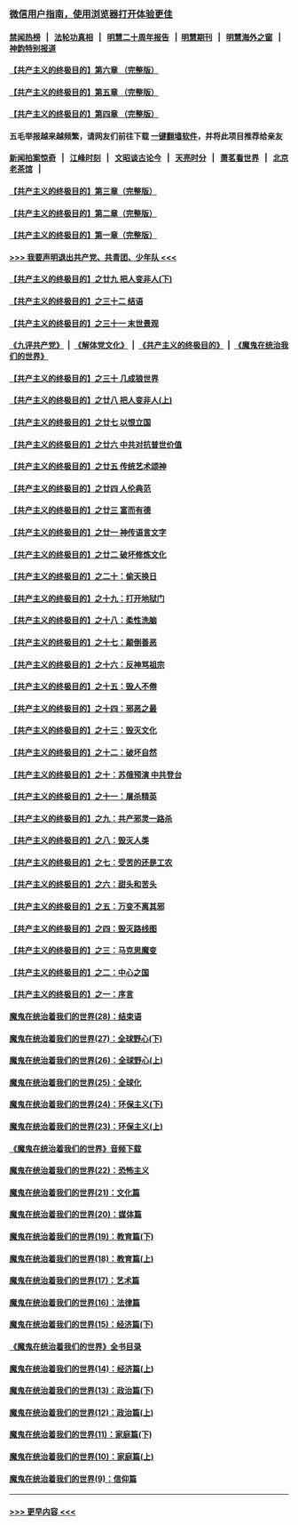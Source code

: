 ### [微信用户指南，使用浏览器打开体验更佳](https://github.com/gfw-breaker/banned-news1/blob/master/indexes/wechat-guide.md?t=0)
#### [禁闻热榜](热点新闻.md?t=0)  &nbsp;&nbsp;|&nbsp;&nbsp; [法轮功真相](https://github.com/gfw-breaker/truth/blob/master/README.md?t=0) &nbsp;&nbsp;|&nbsp;&nbsp; [明慧二十周年报告](https://github.com/gfw-breaker/mh-reports/blob/master/README.md?t=0) &nbsp;&nbsp;|&nbsp;&nbsp;[明慧期刊](https://github.com/gfw-breaker/mh-qikan) &nbsp;&nbsp;|&nbsp;&nbsp; [明慧海外之窗](https://github.com/gfw-breaker/mh-news/blob/master/README.md?t=0) &nbsp;&nbsp;|&nbsp;&nbsp; [神韵特别报道](https://github.com/gfw-breaker/mh-news/blob/master/shenyun.md?t=0)
#### [【共产主义的终极目的】第六章 （完整版）](../pages/nsc422/n11428913.md?t=02082044) 
#### [【共产主义的终极目的】第五章 （完整版）](../pages/nsc422/n11428912.md?t=02082044) 
#### [【共产主义的终极目的】第四章 （完整版）](../pages/nsc422/n11428907.md?t=02082044) 
#### 五毛举报越来越频繁，请网友们前往下载 [一键翻墙软件](https://github.com/gfw-breaker/ssr-accounts)，并将此项目推荐给亲友
#### [新闻拍案惊奇](https://github.com/gfw-breaker/banned-news1/blob/master/pages/link4.md) &nbsp;&nbsp;|&nbsp;&nbsp; [江峰时刻](https://github.com/gfw-breaker/banned-news1/blob/master/pages/link4.md) &nbsp;&nbsp;|&nbsp;&nbsp; [文昭谈古论今](https://github.com/gfw-breaker/banned-news1/blob/master/pages/link4.md) &nbsp;&nbsp;|&nbsp;&nbsp; [天亮时分](https://github.com/gfw-breaker/banned-news1/blob/master/pages/link4.md) &nbsp;&nbsp;|&nbsp;&nbsp; [萧茗看世界](https://github.com/gfw-breaker/banned-news1/blob/master/pages/link4.md) &nbsp;&nbsp;|&nbsp;&nbsp; [北京老茶馆](https://github.com/gfw-breaker/banned-news1/blob/master/pages/link4.md) &nbsp;&nbsp;|&nbsp;&nbsp; 
#### [【共产主义的终极目的】第三章（完整版）](../pages/nsc422/n11428848.md?t=02082044) 
#### [【共产主义的终极目的】第二章（完整版）](../pages/nsc422/n11428831.md?t=02082044) 
#### [【共产主义的终极目的】第一章（完整版）](../pages/nsc422/n11417651.md?t=02082044) 
#### [>>> 我要声明退出共产党、共青团、少年队 <<<](https://github.com/begood0513/goodnews/blob/master/quit/letter.md) 
#### [【共产主义的终极目的】之廿九 把人变非人(下)](../pages/nsc422/n11344140.md?t=02082044) 
#### [【共产主义的终极目的】之三十二 结语](../pages/nsc422/n11360535.md?t=02082044) 
#### [【共产主义的终极目的】之三十一 末世景观](../pages/nsc422/n11351129.md?t=02082044) 
#### [《九评共产党》](https://github.com/begood0513/9ping.md/blob/master/README.md) &nbsp;|&nbsp; [《解体党文化》](../../../../jtdwh.md/blob/master/README.md)  &nbsp;|&nbsp; [《共产主义的终极目的》](../../../../gczydzjmd.md/blob/master/README.md) &nbsp;|&nbsp; [《魔鬼在统治我们的世界》](../../../../mgztzwmdsj.md/blob/master/README.md) 
#### [【共产主义的终极目的】之三十 几成狼世界](../pages/nsc422/n11348280.md?t=02082044) 
#### [【共产主义的终极目的】之廿八 把人变非人(上)](../pages/nsc422/n11340492.md?t=02082044) 
#### [【共产主义的终极目的】之廿七 以恨立国](../pages/nsc422/n11336944.md?t=02082044) 
#### [【共产主义的终极目的】之廿六 中共对抗普世价值](../pages/nsc422/n11324785.md?t=02082044) 
#### [【共产主义的终极目的】之廿五 传统艺术颂神](../pages/nsc422/n11296396.md?t=02082044) 
#### [【共产主义的终极目的】之廿四 人伦典范](../pages/nsc422/n11296397.md?t=02082044) 
#### [【共产主义的终极目的】之廿三 富而有德](../pages/nsc422/n11283598.md?t=02082044) 
#### [【共产主义的终极目的】之廿一 神传语言文字](../pages/nsc422/n11263265.md?t=02082044) 
#### [【共产主义的终极目的】之廿二 破坏修炼文化](../pages/nsc422/n11245728.md?t=02082044) 
#### [【共产主义的终极目的】之二十：偷天换日](../pages/nsc422/n11238846.md?t=02082044) 
#### [【共产主义的终极目的】之十九：打开地狱门](../pages/nsc422/n11206376.md?t=02082044) 
#### [【共产主义的终极目的】之十八：柔性洗脑](../pages/nsc422/n11199994.md?t=02082044) 
#### [【共产主义的终极目的】之十七：颠倒善恶](../pages/nsc422/n11179782.md?t=02082044) 
#### [【共产主义的终极目的】之十六：反神骂祖宗](../pages/nsc422/n11166798.md?t=02082044) 
#### [【共产主义的终极目的】之十五：毁人不倦](../pages/nsc422/n11166792.md?t=02082044) 
#### [【共产主义的终极目的】之十四：邪恶之最](../pages/nsc422/n11150249.md?t=02082044) 
#### [【共产主义的终极目的】之十三：毁灭文化](../pages/nsc422/n11135227.md?t=02082044) 
#### [【共产主义的终极目的】之十二：破坏自然](../pages/nsc422/n11135214.md?t=02082044) 
#### [【共产主义的终极目的】之十：苏俄预演 中共登台](../pages/nsc422/n11118424.md?t=02082044) 
#### [【共产主义的终极目的】之十一：屠杀精英](../pages/nsc422/n11118442.md?t=02082044) 
#### [【共产主义的终极目的】之九：共产邪灵一路杀](../pages/nsc422/n11114139.md?t=02082044) 
#### [【共产主义的终极目的】之八：毁灭人类](../pages/nsc422/n11108503.md?t=02082044) 
#### [【共产主义的终极目的】之七：受苦的还是工农](../pages/nsc422/n11101809.md?t=02082044) 
#### [【共产主义的终极目的】之六：甜头和苦头](../pages/nsc422/n11096971.md?t=02082044) 
#### [【共产主义的终极目的】之五：万变不离其邪](../pages/nsc422/n11091285.md?t=02082044) 
#### [【共产主义的终极目的】之四：毁灭路线图](../pages/nsc422/n11086284.md?t=02082044) 
#### [【共产主义的终极目的】之三：马克思魔变](../pages/nsc422/n11061941.md?t=02082044) 
#### [【共产主义的终极目的】之二：中心之国](../pages/nsc422/n11047728.md?t=02082044) 
#### [【共产主义的终极目的】之一：序言](../pages/nsc422/n11086077.md?t=02082044) 
#### [魔鬼在统治着我们的世界(28)：结束语](../pages/nsc422/n10936246.md?t=02082044) 
#### [魔鬼在统治着我们的世界(27)：全球野心(下)](../pages/nsc422/n10928319.md?t=02082044) 
#### [魔鬼在统治着我们的世界(26)：全球野心(上)](../pages/nsc422/n10900318.md?t=02082044) 
#### [魔鬼在统治着我们的世界(25)：全球化](../pages/nsc422/n10788205.md?t=02082044) 
#### [魔鬼在统治着我们的世界(24)：环保主义(下)](../pages/nsc422/n10695307.md?t=02082044) 
#### [魔鬼在统治着我们的世界(23)：环保主义(上)](../pages/nsc422/n10688613.md?t=02082044) 
#### [《魔鬼在统治着我们的世界》音频下载](../pages/nsc422/n10635553.md?t=02082044) 
#### [魔鬼在统治着我们的世界(22)：恐怖主义](../pages/nsc422/n10614727.md?t=02082044) 
#### [魔鬼在统治着我们的世界(21)：文化篇](../pages/nsc422/n10597706.md?t=02082044) 
#### [魔鬼在统治着我们的世界(20)：媒体篇](../pages/nsc422/n10586579.md?t=02082044) 
#### [魔鬼在统治着我们的世界(19)：教育篇(下)](../pages/nsc422/n10564808.md?t=02082044) 
#### [魔鬼在统治着我们的世界(18)：教育篇(上)](../pages/nsc422/n10526970.md?t=02082044) 
#### [魔鬼在统治着我们的世界(17)：艺术篇](../pages/nsc422/n10499093.md?t=02082044) 
#### [魔鬼在统治着我们的世界(16)：法律篇](../pages/nsc422/n10485969.md?t=02082044) 
#### [魔鬼在统治着我们的世界(15)：经济篇(下)](../pages/nsc422/n10469975.md?t=02082044) 
#### [《魔鬼在统治着我们的世界》全书目录](../pages/nsc422/n10464261.md?t=02082044) 
#### [魔鬼在统治着我们的世界(14)：经济篇(上)](../pages/nsc422/n10457370.md?t=02082044) 
#### [魔鬼在统治着我们的世界(13)：政治篇(下)](../pages/nsc422/n10448270.md?t=02082044) 
#### [魔鬼在统治着我们的世界(12)：政治篇(上)](../pages/nsc422/n10444576.md?t=02082044) 
#### [魔鬼在统治着我们的世界(11)：家庭篇(下)](../pages/nsc422/n10440961.md?t=02082044) 
#### [魔鬼在统治着我们的世界(10)：家庭篇(上)](../pages/nsc422/n10435448.md?t=02082044) 
#### [魔鬼在统治着我们的世界(9)：信仰篇](../pages/nsc422/n10432159.md?t=02082044) 

----
#### [ >>> 更早内容 <<< ](../indexes/nsc422-earlier.md)
